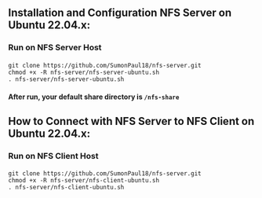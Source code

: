 ## Installation and Configuration NFS Server on Ubuntu 22.04.x: 
### Run on NFS Server Host
#### 
    git clone https://github.com/SumonPaul18/nfs-server.git
    chmod +x -R nfs-server/nfs-server-ubuntu.sh
    . nfs-server/nfs-server-ubuntu.sh
#### 
#### After run, your default share directory is `/nfs-share`
## How to Connect with NFS Server to NFS Client on Ubuntu 22.04.x: 
### Run on NFS Client Host
#### 
    git clone https://github.com/SumonPaul18/nfs-server.git
    chmod +x -R nfs-server/nfs-client-ubuntu.sh
    . nfs-server/nfs-client-ubuntu.sh
#### 
